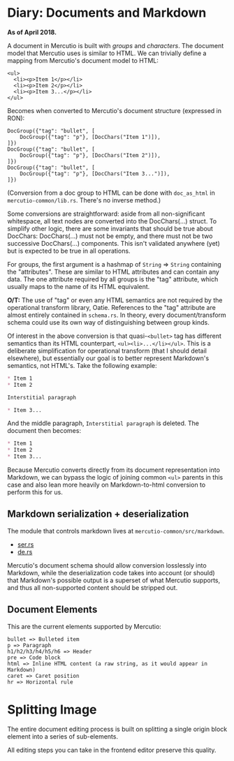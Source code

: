 # Diary: Documents and Markdown

**As of April 2018.**

A document in Mercutio is built with *groups* and *characters*. The document model that Mercutio uses is similar to HTML. We can trivially define a mapping from Mercutio's document model to HTML:

```
<ul>
  <li><p>Item 1</p></li>
  <li><p>Item 2</p></li>
  <li><p>Item 3...</p></li>
</ul>
```

Becomes when converted to Mercutio's document structure (expressed in RON):

```
DocGroup({"tag": "bullet", [
    DocGroup({"tag": "p"}, [DocChars("Item 1")]),
]})
DocGroup({"tag": "bullet", [
    DocGroup({"tag": "p"}, [DocChars("Item 2")]),
]})
DocGroup({"tag": "bullet", [
    DocGroup({"tag": "p"}, [DocChars("Item 3...")]),
]})
```

(Conversion from a doc group to HTML can be done with `doc_as_html` in `mercutio-common/lib.rs`. There's no inverse method.)

Some conversions are straightforward: aside from all non-significant whitespace, all text nodes are converted into the DocChars(...) struct. To simplify other logic, there are some invariants that should be true about DocChars: DocChars(...) must not be empty, and there must not be two successive DocChars(...) components. This isn't validated anywhere (yet) but is expected to be true in all operations.

For groups, the first argument is a hashmap of `String` => `String` containing the "attributes". These are similar to HTML attributes and can contain any data. The one attribute required by all groups is the "tag" attribute, which usually maps to the name of its HTML equivalent.

**O/T:** The use of "tag" or even any HTML semantics are not required by the operational transform library, Oatie. References to the "tag" attribute are almost entirely contained in `schema.rs`. In theory, every document/transform schema could use its own way of distinguishing between group kinds.

Of interest in the above conversion is that quasi-`<bullet>` tag has different semantics than its HTML counterpart, `<ul><li>...</li></ul>`. This is a deliberate simplification for operational transform (that I should detail elsewhere), but essentially our goal is to better represent Markdown's semantics, not HTML's. Take the following example:

```md
* Item 1
* Item 2

Interstitial paragraph

* Item 3...
```

And the middle paragraph, `Interstitial paragraph` is deleted. The document then becomes:

```md
* Item 1
* Item 2
* Item 3...
```

Because Mercutio converts directly from its document representation into Markdown, we can bypass the logic of joining common `<ul>` parents in this case and also lean more heavily on Markdown-to-html conversion to perform this for us.

## Markdown serialization + deserialization

The module that controls markdown lives at `mercutio-common/src/markdown`.

* [ser.rs](https://github.com/tcr/edit-text/blob/master/mercutio-common/src/markdown/ser.rs)
* [de.rs](https://github.com/tcr/edit-text/blob/master/mercutio-common/src/markdown/de.rs)

Mercutio's document schema should allow conversion losslessly into Markdown, while the deserialization code takes into account (or should) that Markdown's possible output is a superset of what Mercutio supports, and thus all non-supported content should be stripped out.

## Document Elements

This are the current elements supported by Mercutio:

```
bullet => Bulleted item
p => Paragraph
h1/h2/h3/h4/h5/h6 => Header
pre => Code block
html => Inline HTML content (a raw string, as it would appear in Markdown)
caret => Caret position
hr => Horizontal rule
```

# Splitting Image

The entire document editing process is built on splitting a single origin block element into a series of sub-elements.

All editing steps you can take in the frontend editor preserve this quality.